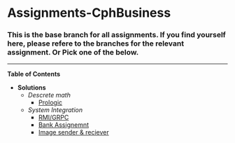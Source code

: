 # Assignments-CphBusiness

### This is the base branch for all assignments. If you find yourself here, please refere to the branches for the relevant assignment. Or Pick one of the below.

***

__Table of Contents__

* __Solutions__
  * _Descrete math_
    * [Prologic](https://github.com/Fridai1/Assignments-CphBusiness/blob/DiscreteMath-Prologic%231)
  * _System Integration_
    * [RMI/GRPC](https://github.com/Fridai1/Assignments-CphBusiness/blob/RMI(GRPC)-C%23)
    * [Bank Assignemnt](https://github.com/Fridai1/Assignments-CphBusiness/tree/Bank-Assignment)
    * [Image sender & reciever](https://github.com/Fridai1/Assignments-CphBusiness/tree/Image-Sender/reciever)



